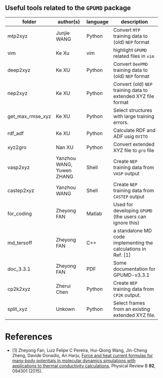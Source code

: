 ## Useful tools related to the `GPUMD` package

| folder      | author(s)                 | language | description                                               |
| ---------   | --------------------------| -------- | --------------------------------------------------------- |
| mtp2xyz     | Junjie WANG               | Python   | Convert `MTP` training data to (old) `NEP` format |
| vim         | Ke Xu                     | vim      | highlight `GPUMD` related files in `vim`          |
| deep2xyz    | Ke XU                     | Python   | Convert `DeePMD` training data to (old) `NEP` format | 
| nep2xyz     | Ke XU                     | Python   | Convert (old) `NEP` training data to extended XYZ file format |
| get_max_rmse_xyz     | Ke XU            | Python   | Select structures with large training errors. |
| rdf_adf     | Ke XU                     | Python   | Calculate RDF and ADF usig `OVITO` |
| xyz2gro     | Nan XU                    | Python   | Convert extended XYZ file to `gro` file |
| vasp2xyz    | Yanzhou WANG, Yuwen ZHANG | Shell    | Create `NEP` training data from `VASP` output |
| castep2xyz  | Yanzhou WANG              | Shell    | Create `NEP` training data from `CASTEP` output |
| for_coding  | Zheyong FAN               | Matlab   | Used for developing `GPUMD` (the users can ignore this) |
| md_tersoff  | Zheyong FAN               | C++      | a standalone MD code implementing the calculations in Ref. [1] |
| doc_3.3.1   | Zheyong FAN               | PDF      | Some documentation for GPUMD-v3.3.1 |
| cp2k2xyz    | Zherui Chen               | Python   | Create `NEP` training data from `CP2K` output. |
| split_xyz   | Unkown                    | Python   | Select frames from an existing extended XYZ file. |

# References
* [1] Zheyong Fan, Luiz Felipe C Pereira, Hui-Qiong Wang, Jin-Cheng Zheng, Davide Donadio, Ari Harju,
[Force and heat current formulas for many-body potentials in molecular dynamics simulations with applications to thermal conductivity calculations](https://doi.org/10.1103/PhysRevB.92.094301),
Physical Review B **92**, 094301 (2015).
